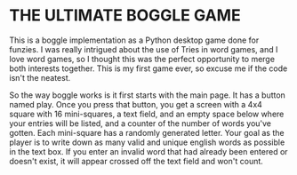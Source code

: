 # THE ULTIMATE BOGGLE GAME

This is a boggle implementation as a Python desktop game done for funzies. I was really intrigued about the use of Tries in word games, and I love word games, so I thought this was the perfect opportunity to merge both interests together. This is my first game ever, so excuse me if the code isn't the neatest.

So the way boggle works is it first starts with the main page.
It has a button named play.
Once you press that button, you get a screen with a 4x4 square with 16 mini-squares, a text field, and an empty space below where your entries will be listed, and a counter of the number of words you've gotten.
Each mini-square has a randomly generated letter.
Your goal as the player is to write down as many valid and unique english words as possible in the text box.
If you enter an invalid word that had already been entered or doesn't exist, it will appear crossed off the text field and won't count.
